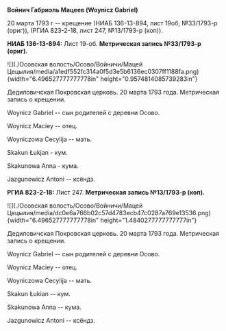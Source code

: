 **Войнич Габриэль Мацеев (Woynicz Gabriel)**

20 марта 1793 г -- крещение (НИАБ 136-13-894, лист 19об, №33/1793-р
(ориг)), (РГИА 823-2-18, лист 247, №13/1793-р (коп)).

**НИАБ 136-13-894:** Лист 19-об. **Метрическая запись №33/1793-р
(ориг).**

![](./Осовская волость/Осово/Войничи/Мацей Цецылия/media/a1edf552fc314a0f5d3e5b6136ec0307ff1188fa.png){width="6.496527777777778in"
height="0.9574814085739283in"}

Дедиловичская Покровская церковь. 20 марта 1793 года. Метрическая запись
о крещении.

Woynicz Gabriel -- сын родителей с деревни Осовo.

Woynicz Maciey -- отец.

Woyniczowa Cecylija -- мать.

Skakun Łukjan - кум.

Skakunowa Anna - кума.

Jazgunowicz Antoni -- ксёндз.

**РГИА 823-2-18:** Лист 247. **Метрическая запись №13/1793-р (коп).**

![](./Осовская волость/Осово/Войничи/Мацей Цецылия/media/dc0e6a766b02c57d4783ecb47c0287a769e13536.png){width="6.496527777777778in"
height="1.4840277777777777in"}

Дедиловичская Покровская церковь. 20 марта 1793 года. Метрическая запись
о крещении.

Woynicz Gabriel -- сын родителей с деревни Осово.

Woynicz Maciey -- отец.

Woyniczowa Cecylija -- мать.

Skakun Łukian -- кум.

Skakunowa Anna -- кума.

Jazgunowicz Antoni -- ксёндз.

